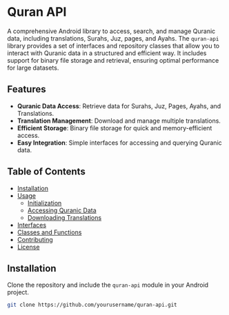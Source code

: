 # Quran API

A comprehensive Android library to access, search, and manage Quranic data, including translations, Surahs, Juz, pages, and Ayahs. The `quran-api` library provides a set of interfaces and repository classes that allow you to interact with Quranic data in a structured and efficient way. It includes support for binary file storage and retrieval, ensuring optimal performance for large datasets.

## Features

- **Quranic Data Access**: Retrieve data for Surahs, Juz, Pages, Ayahs, and Translations.
- **Translation Management**: Download and manage multiple translations.
- **Efficient Storage**: Binary file storage for quick and memory-efficient access.
- **Easy Integration**: Simple interfaces for accessing and querying Quranic data.

## Table of Contents

- [Installation](#installation)
- [Usage](#usage)
  - [Initialization](#initialization)
  - [Accessing Quranic Data](#accessing-quranic-data)
  - [Downloading Translations](#downloading-translations)
- [Interfaces](#interfaces)
- [Classes and Functions](#classes-and-functions)
- [Contributing](#contributing)
- [License](#license)

## Installation

Clone the repository and include the `quran-api` module in your Android project.

```bash
git clone https://github.com/yourusername/quran-api.git
